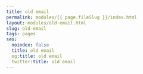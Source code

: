 ```yaml
---
title: old email
permalink: modules/{{ page.fileSlug }}/index.html
layout: modules/old-email.html
slug: old-email
tags: pages
seo:
  noindex: false
  title: old email
  og:title: old email
  twitter:title: old email
---
```



